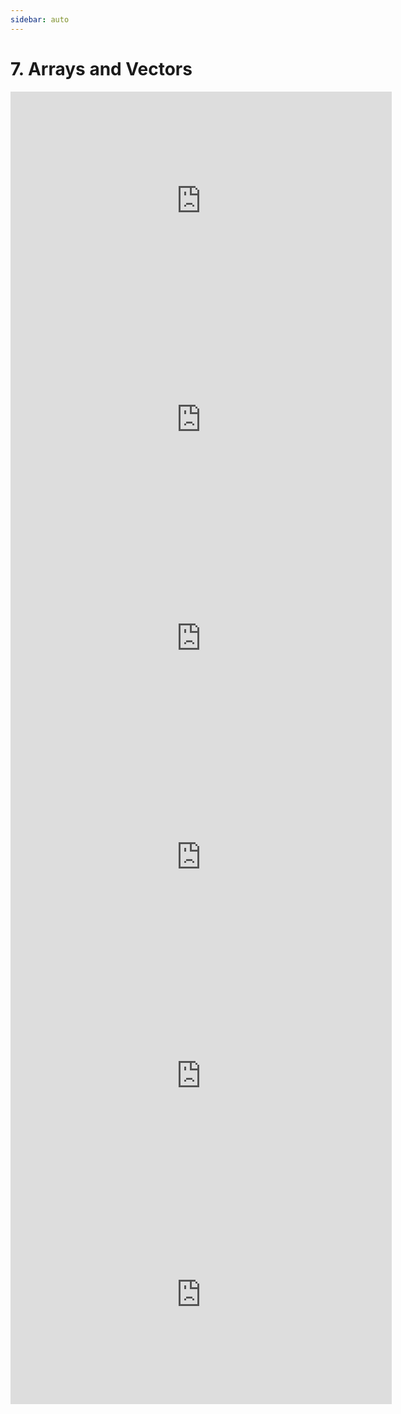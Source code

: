 ```yaml
---
sidebar: auto
---
```


# 7. Arrays and Vectors

<iframe width="610" height="350"
  sandbox="allow-same-origin allow-scripts allow-popups"
  src="https://diode.zone/videos/embed/5exzumeL2ZhvxTa8G91QyV?title=0&warningTitle=0&peertubeLink=0"
  frameborder="0" allowfullscreen>
</iframe>

<iframe width="610" height="350"
  sandbox="allow-same-origin allow-scripts allow-popups"
  src="https://diode.zone/videos/embed/kG9eqsLq8qKUMueauT1p4S?title=0&warningTitle=0&peertubeLink=0"
  frameborder="0" allowfullscreen>
</iframe>

<iframe width="610" height="350"
  sandbox="allow-same-origin allow-scripts allow-popups"
  src="https://diode.zone/videos/embed/7LaifCev1GBAeEkq3UWscN?title=0&warningTitle=0&peertubeLink=0"
  frameborder="0" allowfullscreen>
</iframe>

<iframe width="610" height="350"
  sandbox="allow-same-origin allow-scripts allow-popups"
  src="https://diode.zone/videos/embed/vT6qm9rcEuKvAVnVNcFAwk?title=0&warningTitle=0&peertubeLink=0"
  frameborder="0" allowfullscreen>
</iframe>

<iframe width="610" height="350"
  sandbox="allow-same-origin allow-scripts allow-popups"
  src="https://diode.zone/videos/embed/gGnGXBqxj5xyWqfwuzgGZK?title=0&warningTitle=0&peertubeLink=0"
  frameborder="0" allowfullscreen>
</iframe>

<iframe width="610" height="350"
  sandbox="allow-same-origin allow-scripts allow-popups"
  src="https://diode.zone/videos/embed/bSJMRssrVibkncAHJH7CGz?title=0&warningTitle=0&peertubeLink=0"
  frameborder="0" allowfullscreen>
</iframe>